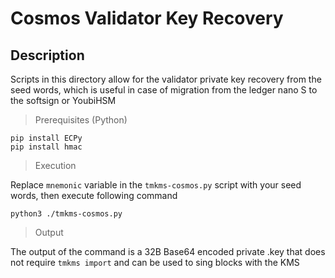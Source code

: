 # Cosmos Validator Key Recovery

## Description 

Scripts in this directory allow for the validator private key recovery from the seed words, which is useful in case of migration from the ledger nano S to the softsign or YoubiHSM 

> Prerequisites (Python)

```
pip install ECPy
pip install hmac
```

> Execution

Replace `mnemonic` variable in the `tmkms-cosmos.py` script with your seed words, then execute following command

```
python3 ./tmkms-cosmos.py
```

> Output

The output of the command is a 32B Base64 encoded private .key that does not require `tmkms import` and can be used to sing blocks with the KMS

